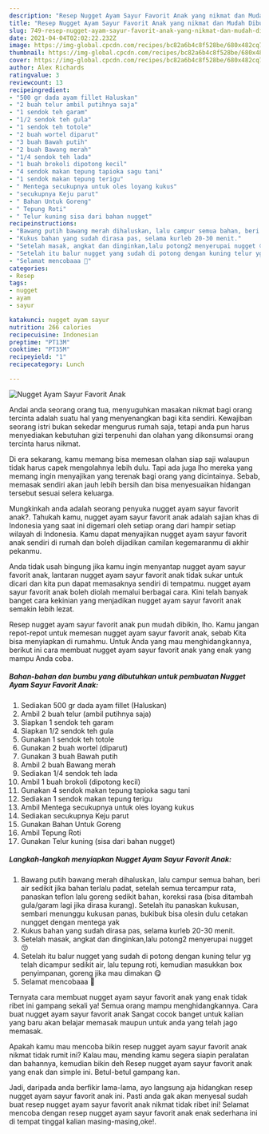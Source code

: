 ```yaml
---
description: "Resep Nugget Ayam Sayur Favorit Anak yang nikmat dan Mudah Dibuat"
title: "Resep Nugget Ayam Sayur Favorit Anak yang nikmat dan Mudah Dibuat"
slug: 749-resep-nugget-ayam-sayur-favorit-anak-yang-nikmat-dan-mudah-dibuat
date: 2021-04-04T02:02:22.232Z
image: https://img-global.cpcdn.com/recipes/bc82a6b4c8f528be/680x482cq70/nugget-ayam-sayur-favorit-anak-foto-resep-utama.jpg
thumbnail: https://img-global.cpcdn.com/recipes/bc82a6b4c8f528be/680x482cq70/nugget-ayam-sayur-favorit-anak-foto-resep-utama.jpg
cover: https://img-global.cpcdn.com/recipes/bc82a6b4c8f528be/680x482cq70/nugget-ayam-sayur-favorit-anak-foto-resep-utama.jpg
author: Alex Richards
ratingvalue: 3
reviewcount: 13
recipeingredient:
- "500 gr dada ayam fillet Haluskan"
- "2 buah telur ambil putihnya saja"
- "1 sendok teh garam"
- "1/2 sendok teh gula"
- "1 sendok teh totole"
- "2 buah wortel diparut"
- "3 buah Bawah putih"
- "2 buah Bawang merah"
- "1/4 sendok teh lada"
- "1 buah brokoli dipotong kecil"
- "4 sendok makan tepung tapioka sagu tani"
- "1 sendok makan tepung terigu"
- " Mentega secukupnya untuk oles loyang kukus"
- "secukupnya Keju parut"
- " Bahan Untuk Goreng"
- " Tepung Roti"
- " Telur kuning sisa dari bahan nugget"
recipeinstructions:
- "Bawang putih bawang merah dihaluskan, lalu campur semua bahan, beri air sedikit jika bahan terlalu padat, setelah semua tercampur rata, panaskan teflon lalu goreng sedikit bahan, koreksi rasa (bisa ditambah gula/garam lagi jika dirasa kurang). Setelah itu panaskan kukusan, sembari menunggu kukusan panas, bukibuk bisa olesin dulu cetakan nungget dengan mentega yak"
- "Kukus bahan yang sudah dirasa pas, selama kurleb 20-30 menit."
- "Setelah masak, angkat dan dinginkan,lalu potong2 menyerupai nugget 😚"
- "Setelah itu balur nugget yang sudah di potong dengan kuning telur yg telah dicampur sedikit air, lalu tepung roti, kemudian masukkan box penyimpanan, goreng jika mau dimakan 😋"
- "Selamat mencobaaa 🥰"
categories:
- Resep
tags:
- nugget
- ayam
- sayur

katakunci: nugget ayam sayur 
nutrition: 266 calories
recipecuisine: Indonesian
preptime: "PT13M"
cooktime: "PT35M"
recipeyield: "1"
recipecategory: Lunch

---
```



![Nugget Ayam Sayur Favorit Anak](https://img-global.cpcdn.com/recipes/bc82a6b4c8f528be/680x482cq70/nugget-ayam-sayur-favorit-anak-foto-resep-utama.jpg)

Andai anda seorang orang tua, menyuguhkan masakan nikmat bagi orang tercinta adalah suatu hal yang menyenangkan bagi kita sendiri. Kewajiban seorang istri bukan sekedar mengurus rumah saja, tetapi anda pun harus menyediakan kebutuhan gizi terpenuhi dan olahan yang dikonsumsi orang tercinta harus nikmat.

Di era  sekarang, kamu memang bisa memesan olahan siap saji walaupun tidak harus capek mengolahnya lebih dulu. Tapi ada juga lho mereka yang memang ingin menyajikan yang terenak bagi orang yang dicintainya. Sebab, memasak sendiri akan jauh lebih bersih dan bisa menyesuaikan hidangan tersebut sesuai selera keluarga. 



Mungkinkah anda adalah seorang penyuka nugget ayam sayur favorit anak?. Tahukah kamu, nugget ayam sayur favorit anak adalah sajian khas di Indonesia yang saat ini digemari oleh setiap orang dari hampir setiap wilayah di Indonesia. Kamu dapat menyajikan nugget ayam sayur favorit anak sendiri di rumah dan boleh dijadikan camilan kegemaranmu di akhir pekanmu.

Anda tidak usah bingung jika kamu ingin menyantap nugget ayam sayur favorit anak, lantaran nugget ayam sayur favorit anak tidak sukar untuk dicari dan kita pun dapat memasaknya sendiri di tempatmu. nugget ayam sayur favorit anak boleh diolah memalui berbagai cara. Kini telah banyak banget cara kekinian yang menjadikan nugget ayam sayur favorit anak semakin lebih lezat.

Resep nugget ayam sayur favorit anak pun mudah dibikin, lho. Kamu jangan repot-repot untuk memesan nugget ayam sayur favorit anak, sebab Kita bisa menyiapkan di rumahmu. Untuk Anda yang mau menghidangkannya, berikut ini cara membuat nugget ayam sayur favorit anak yang enak yang mampu Anda coba.

<!--inarticleads1-->

##### Bahan-bahan dan bumbu yang dibutuhkan untuk pembuatan Nugget Ayam Sayur Favorit Anak:

1. Sediakan 500 gr dada ayam fillet (Haluskan)
1. Ambil 2 buah telur (ambil putihnya saja)
1. Siapkan 1 sendok teh garam
1. Siapkan 1/2 sendok teh gula
1. Gunakan 1 sendok teh totole
1. Gunakan 2 buah wortel (diparut)
1. Gunakan 3 buah Bawah putih
1. Ambil 2 buah Bawang merah
1. Sediakan 1/4 sendok teh lada
1. Ambil 1 buah brokoli (dipotong kecil)
1. Gunakan 4 sendok makan tepung tapioka sagu tani
1. Sediakan 1 sendok makan tepung terigu
1. Ambil  Mentega secukupnya untuk oles loyang kukus
1. Sediakan secukupnya Keju parut
1. Gunakan  Bahan Untuk Goreng
1. Ambil  Tepung Roti
1. Gunakan  Telur kuning (sisa dari bahan nugget)




<!--inarticleads2-->

##### Langkah-langkah menyiapkan Nugget Ayam Sayur Favorit Anak:

1. Bawang putih bawang merah dihaluskan, lalu campur semua bahan, beri air sedikit jika bahan terlalu padat, setelah semua tercampur rata, panaskan teflon lalu goreng sedikit bahan, koreksi rasa (bisa ditambah gula/garam lagi jika dirasa kurang). Setelah itu panaskan kukusan, sembari menunggu kukusan panas, bukibuk bisa olesin dulu cetakan nungget dengan mentega yak
1. Kukus bahan yang sudah dirasa pas, selama kurleb 20-30 menit.
1. Setelah masak, angkat dan dinginkan,lalu potong2 menyerupai nugget 😚
1. Setelah itu balur nugget yang sudah di potong dengan kuning telur yg telah dicampur sedikit air, lalu tepung roti, kemudian masukkan box penyimpanan, goreng jika mau dimakan 😋
1. Selamat mencobaaa 🥰




Ternyata cara membuat nugget ayam sayur favorit anak yang enak tidak ribet ini gampang sekali ya! Semua orang mampu menghidangkannya. Cara buat nugget ayam sayur favorit anak Sangat cocok banget untuk kalian yang baru akan belajar memasak maupun untuk anda yang telah jago memasak.

Apakah kamu mau mencoba bikin resep nugget ayam sayur favorit anak nikmat tidak rumit ini? Kalau mau, mending kamu segera siapin peralatan dan bahannya, kemudian bikin deh Resep nugget ayam sayur favorit anak yang enak dan simple ini. Betul-betul gampang kan. 

Jadi, daripada anda berfikir lama-lama, ayo langsung aja hidangkan resep nugget ayam sayur favorit anak ini. Pasti anda gak akan menyesal sudah buat resep nugget ayam sayur favorit anak nikmat tidak ribet ini! Selamat mencoba dengan resep nugget ayam sayur favorit anak enak sederhana ini di tempat tinggal kalian masing-masing,oke!.

